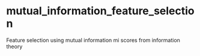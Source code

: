 # mutual_information_feature_selection
Feature selection using mutual information mi scores from information theory 

